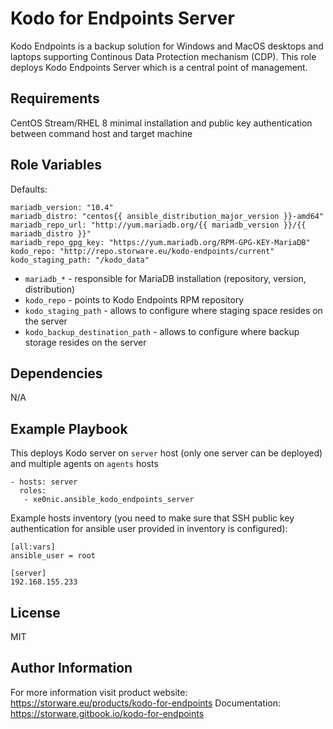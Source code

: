 Kodo for Endpoints Server
=========

Kodo Endpoints is a backup solution for Windows and MacOS desktops and laptops supporting Continous Data Protection
mechanism (CDP). This role deploys Kodo Endpoints Server which is a central point of management.

Requirements
------------

CentOS Stream/RHEL 8 minimal installation and public key authentication between command host and target machine

Role Variables
--------------

Defaults:
```
mariadb_version: "10.4"
mariadb_distro: "centos{{ ansible_distribution_major_version }}-amd64"
mariadb_repo_url: "http://yum.mariadb.org/{{ mariadb_version }}/{{ mariadb_distro }}"
mariadb_repo_gpg_key: "https://yum.mariadb.org/RPM-GPG-KEY-MariaDB"
kodo_repo: "http://repo.storware.eu/kodo-endpoints/current"
kodo_staging_path: "/kodo_data"
```

* `mariadb_*` - responsible for MariaDB installation (repository, version, distribution)
* `kodo_repo` - points to Kodo Endpoints RPM repository
* `kodo_staging_path` - allows to configure where staging space resides on the server
* `kodo_backup_destination_path` - allows to configure where backup storage resides on the server


Dependencies
------------

N/A

Example Playbook
----------------

This deploys Kodo server on `server` host (only one server can be deployed)
and multiple agents on `agents` hosts

```
- hosts: server
  roles:
   - xe0nic.ansible_kodo_endpoints_server
```

Example hosts inventory (you need to make sure that SSH public key authentication for
ansible user provided in inventory is configured):

```
[all:vars]
ansible_user = root

[server]
192.168.155.233
```

License
-------

MIT

Author Information
------------------

For more information visit product website: https://storware.eu/products/kodo-for-endpoints
Documentation: https://storware.gitbook.io/kodo-for-endpoints